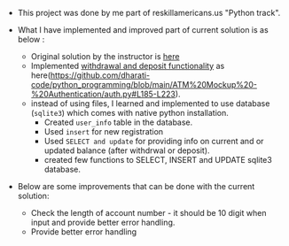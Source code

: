 - This project was done by me part of reskillamericans.us "Python track".
- What I have implemented and improved part of current solution is as below :
  -  Original solution by the instructor is [here](https://github.com/dharati-code/pythonclass/blob/main/auth.py)
  -  Implemented [withdrawal and deposit functionality](https://github.com/dharati-code/pythonclass/blob/main/auth.py#L111-L125) as here(https://github.com/dharati-code/python_programming/blob/main/ATM%20Mockup%20-%20Authentication/auth.py#L185-L223).
  -  instead of using files, I learned and implemented to use database (`sqlite3`) which comes with native python installation. 
      -  Created `user_info` table in the database. 
      -  Used `insert` for new registration
      -  Used `SELECT and update` for providing info on current and or updated balance (after withdrwal or deposit).
      -  created few functions to SELECT, INSERT and UPDATE sqlite3 database.

- Below are some improvements that can be done with the current solution:
  -  Check the length of account number - it should be 10 digit when input and provide better error handling.
  -  Provide better error handling
